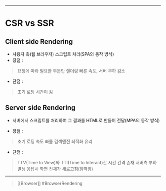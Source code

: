
---
# CSR vs SSR

## Client side Rendering 

- 사용자 측(웹 브라우저) 스크립트 처리(SPA의 동작 방식)
- 장점 :
>요청에 따라 필요한 부분만 렌더링
>빠른 속도, 서버 부하 감소

- 단점 :
>초기 로딩 시간이 긺

## Server side Rendering 

- 서버에서 스크립트를 처리하여 그 결과를 HTML로 만들어 전달(MPA의 동작 방식)

- 장점 : 
>초기 로딩 속도 빠름
>검색엔진 최적화 유리

- 단점 :
>TTV(Time to View)와 TTI(Time to Interact)간 시간 간격 존재
>서버측 부하 발생
>응답시 화면 전체가 새로고침(깜빡임)

---
> [[Browser]]
#BrowserRendering